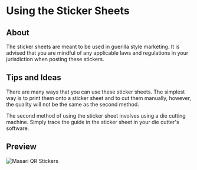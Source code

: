 # Using the Sticker Sheets 

## About

The sticker sheets are meant to be used in guerilla style marketing. It is advised that you are mindful of any applicable 
laws and regulations in your jurisdiction when posting these stickers. 

## Tips and Ideas

There are many ways that you can use these sticker sheets. The simplest way is to print them onto a sticker sheet and to cut 
them manually, however, the quality will not be the same as the second method. 

The second method of using the sticker sheet involves using a die cutting machine. Simply trace the guide in the sticker sheet 
in your die cutter's software. 

## Preview
![Masari QR Stickers](https://github.com/masari-project/Masari-Marketing/blob/master/Sticker%20Sheets/Plain_Masari_Sticker_Sheet_With_QR.png)
&nbsp;
